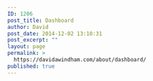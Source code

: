 ```yaml
---
ID: 1206
post_title: Dashboard
author: David
post_date: 2014-12-02 13:10:31
post_excerpt: ""
layout: page
permalink: >
  https://davidawindham.com/about/dashboard/
published: true
---
```

